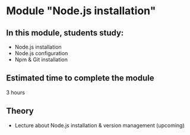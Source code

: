 # Module "Node.js installation"

## In this module, students study:

- Node.js installation
- Node.js configuration
- Npm & Git installation

## Estimated time to complete the module
3 hours

## Theory
- Lecture about Node.js installation & version management (upcoming)